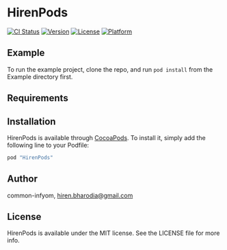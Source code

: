 # HirenPods

[![CI Status](http://img.shields.io/travis/common-infyom/HirenPods.svg?style=flat)](https://travis-ci.org/common-infyom/HirenPods)
[![Version](https://img.shields.io/cocoapods/v/HirenPods.svg?style=flat)](http://cocoapods.org/pods/HirenPods)
[![License](https://img.shields.io/cocoapods/l/HirenPods.svg?style=flat)](http://cocoapods.org/pods/HirenPods)
[![Platform](https://img.shields.io/cocoapods/p/HirenPods.svg?style=flat)](http://cocoapods.org/pods/HirenPods)

## Example

To run the example project, clone the repo, and run `pod install` from the Example directory first.

## Requirements

## Installation

HirenPods is available through [CocoaPods](http://cocoapods.org). To install
it, simply add the following line to your Podfile:

```ruby
pod "HirenPods"
```

## Author

common-infyom, hiren.bharodia@gmail.com

## License

HirenPods is available under the MIT license. See the LICENSE file for more info.
